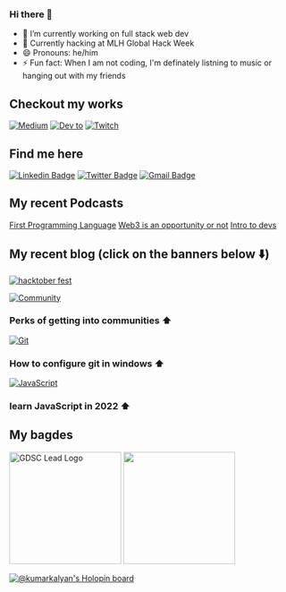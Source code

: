 ### Hi there 👋

- 🔭 I’m currently working on full stack web dev
- 👯 Currently hacking at MLH Global Hack Week  
- 😄 Pronouns: he/him
- ⚡ Fun fact: When I am not coding, I'm definately listning to music or hanging out with my friends

## Checkout my works 
<p display="flex">
  
<!-- [![hashnode](https://img.shields.io/badge/Hashnode-2962FF?style=for-the-badge&logo=hashnode&logoColor=white)](https://hashnode.com/@kumarkalyan)  -->
[![Medium](https://img.shields.io/badge/Medium-12100E?style=for-the-badge&logo=medium&logoColor=white)](https://kumarkalyan.medium.com/) [![Dev to ](https://img.shields.io/badge/dev.to-0A0A0A?style=for-the-badge&logo=devdotto&logoColor=white)](https://dev.to/kumarkalyan) [![Twitch](https://img.shields.io/badge/Twitch-9146FF?style=for-the-badge&logo=twitch&logoColor=white)](https://www.twitch.tv/kumarkalyan)  
  
</p>

## Find me here 
[![Linkedin Badge](https://img.shields.io/badge/-Kumar_Kalyan-blue?style=plastic&logo=Linkedin&logoColor=white&link=https://www.linkedin.com/in/kumar009/)](https://www.linkedin.com/in/kumar009/)
[![Twitter Badge](https://img.shields.io/badge/-kumarkalyan_-blue?style=plastic&logo=Twitter&logoColor=white&link=https://twitter.com/kumarkalyan_/)](https://twitter.com/kumarkalyan_/)
[![Gmail Badge](https://img.shields.io/badge/kum9748ar@gmail.com-white?style=plastic&logo=Gmail&logoColor=&link=mailto:kum9748ar@gmail.com)](mailto:kum9748ar@gmail.com)

## My recent Podcasts 
[First Programming Language](https://twitter.com/i/spaces/1BdGYylXMVAGX?s=20)
[Web3 is an opportunity or not](https://twitter.com/i/spaces/1YpKkZBqejBxj?s=20)
[Intro to devs](https://twitter.com/i/spaces/1YpKkZBqejBxj?s=20)

## My recent blog (click on the banners below ⬇️)

[![hacktober fest](https://user-images.githubusercontent.com/67071462/194708458-df541620-89d4-4a6f-835a-59cee92d05e2.png)](https://kumarkalyan.medium.com/everything-you-need-to-know-about-hacktoberfest-and-opensource-in-just-5-mins-de8e54c3df24)

[![Community](https://miro.medium.com/max/580/1*cOU4bzO8WwoCt2GK4GIYmA.png)](https://medium.com/@kumarkalyan/perks-of-getting-into-communities-a7a3b5c44a31)
 ### Perks of getting into communities ⬆️


[![Git](https://user-images.githubusercontent.com/67071462/190099159-7e4d50bf-c00f-4288-aadb-852c89b4c171.png)](https://dev.to/kumarkalyan/how-configure-git-in-windows-1ec6)

### How to configure git in windows ⬆️
[![JavaScript](https://miro.medium.com/max/875/1*vN0bczk5irR0WYL7RuADUA.png)](https://medium.com/@kumarkalyan/top-6-opensource-repositories-to-learn-javascript-in-2022-f58c5e17109)

 ### learn JavaScript in 2022 ⬆️

## My bagdes 
<img width="200px" height="200px" alt="GDSC Lead Logo " src="https://developers.google.com/profile/badges/community/dsc/2022/lead/badge.svg">
<img width="200px" height="200px" src="https://api.badgr.io/public/assertions/HL02eZKgQcKo4F33VFwYZw/image">



[![@kumarkalyan's Holopin board](https://holopin.io/api/user/board?user=kumarkalyan)](https://holopin.io/@kumarkalyan)
